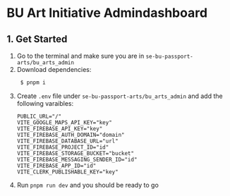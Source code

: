 # BU Art Initiative Admindashboard

## 1. Get Started

1. Go to the terminal and make sure you are in `se-bu-passport-arts/bu_arts_admin`
2. Download dependencies:
   ```bash
    $ pnpm i
   ```
3. Create `.env` file under `se-bu-passport-arts/bu_arts_admin` and add the following varaibles:
    ```text
    PUBLIC_URL="/"
    VITE_GOOGLE_MAPS_API_KEY="key"
    VITE_FIREBASE_API_KEY="key"
    VITE_FIREBASE_AUTH_DOMAIN="domain"
    VITE_FIREBASE_DATABASE_URL="url"
    VITE_FIREBASE_PROJECT_ID="id"
    VITE_FIREBASE_STORAGE_BUCKET="bucket"
    VITE_FIREBASE_MESSAGING_SENDER_ID="id"
    VITE_FIREBASE_APP_ID="id"
    VITE_CLERK_PUBLISHABLE_KEY="key"
    ```
4. Run `pnpm run dev` and you should be ready to go